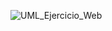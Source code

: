 ![UML_Ejercicio_Web](https://github.com/user-attachments/assets/167849d2-7cac-4a45-98c1-419c4cecb5b3)
